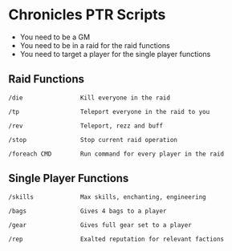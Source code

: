 # Chronicles PTR Scripts

- You need to be a GM
- You need to be in a raid for the raid functions
- You need to target a player for the single player functions

## Raid Functions

    /die                Kill everyone in the raid

    /tp                 Teleport everyone in the raid to you

    /rev                Teleport, rezz and buff

    /stop               Stop current raid operation

    /foreach CMD        Run command for every player in the raid

## Single Player Functions

    /skills             Max skills, enchanting, engineering

    /bags               Gives 4 bags to a player

    /gear               Gives full gear set to a player

    /rep                Exalted reputation for relevant factions
